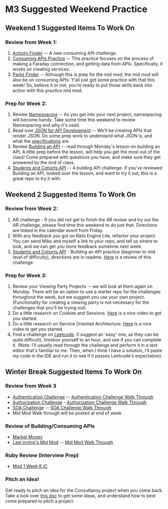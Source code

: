# M3 Suggested Weekend Practice

## Weekend 1 Suggested Items To Work On

### Review from Week 1:
1. [Activity Finder](https://github.com/turingschool-examples/activity_finder) -- A new consuming API challenge. 
2. [Consuming APIs Practice](https://github.com/turingschool-examples/m3_exercises) -- This practice focuses on the process of making a Faraday connection, and getting data from APIs. Specifically, it works on creating services.
3. [Parks Finder](https://github.com/turingschool-examples/parks_finder) -- Although this is prep for the mid mod, the mid mod will also be on consuming APIs. Y’all just got some practice with that this week! So, believe it or not, you’re ready to put those skills back into action with this practice mid mod. 

### Prep for Week 2:
1. Review [Namespacing](https://backend.turing.edu/module3/archive/lessons/namespacing) -- As you get into your next project, namespacing will become handy. Take some time this weekend to review Namespacing and why it's used. 
2. Read over [JSON for API Development](https://backend.turing.edu/module3/notes/json_for_api_development.html) -- We'll be creating APIs that render JSON. Do some prep work to understand what JSON is, and what the [specifications](https://jsonapi.org/) are.
3. Review [Building an API](https://backend.turing.edu/module3/lessons/building_a_rails_api) -- read through Monday's lesson on building an API. A little prep before the lesson, will help you get the most out of the class! Come prepared with questions you have, and make sure they get answered by the end of class.  
4. [Students and Cohorts API](https://github.com/turingschool-examples/students_and_cohorts_api) -- A bulding API challenge. If you've reviewed Building an API, looked over the lesson, and want to try it out, this is a great repo to try it with. 


## Weekend 2 Suggested Items To Work On

### Review from Week 2:
1. AR challenge - If you did not get to finish the AR review and try out the AR challenge, please find time this weekend to do just that. Directions are linked in the calendar event from Friday. 
2. With any feedback you got on Rails Engine Lite, refactor your project. You can send Mike and myself a link to your repo, and tell us where to look, and we can get you more feedback sometime next week.
3. [Students and Cohorts API](https://github.com/turingschool-examples/students_and_cohorts_api) - Building an API practice (beginner to mid level of difficulty), directions are in readme. [Here](https://drive.google.com/file/d/1-VRF8ouAYov5lVOMkLmigmG7vc-8ohhb/view?usp=sharing) is a review of this challenge. 

### Prep for Week 3:
1. Review your Viewing Party Projects -- we will look at them again on Monday. There will be an option to use a starter repo for the challenges throughout the week, but we suggest you use your own project. (Functionality for creating a viewing party is not necessary for the challenges that you'll be trying out)
2. Do a little research on Cookies and Sessions. [Here](https://www.youtube.com/watch?v=64veb6tKTm0) is a nice video to get you started.
3. Do a little research on Service Oriented Architecture. [Here](https://www.google.com/search?q=service+oriented+architecture+for+beginners&rlz=1C5CHFA_enUS951US952&tbm=vid&sxsrf=ALiCzsYVJ-v0F6KxhqDsMB5A4qxUtugoMg:1670537303383&ei=V2CSY9f_FvS70PEPqsiCqA0&start=10&sa=N&ved=2ahUKEwiXh7W0hOv7AhX0HTQIHSqkANUQ8tMDegQIFBAE&biw=1706&bih=894&dpr=1#fpstate=ive&vld=cid:e8e47e15,vid:7s_S5Hkm7z0) is a nice video to get you started.
4. Find a challenge on [Leetcode](https://leetcode.com/problemset/all). (I suggest an 'easy' one, as they can be quite difficult), timebox yourself to an hour, and see if you can complete it. (Note: I'll usually read through the challenge and perform it in a text editor that's familiar to me. Then, when I think I have a solution, I'll paste my code in the IDE and run it to see if it passes Leetcode's expectation).


## Winter Break Suggested Items To Work On

### Review from Week 3
* [Authentication Challenge](https://gist.github.com/megstang/9b05dd5515d1f9e13e674a14d56b2ae0) -- [Authentication Challenge Walk Through](https://drive.google.com/file/d/1xRxLHDEDfshfhKNGviUgxJBqSsHbAuOX/view?usp=sharing)
* [Authorization Challenge](https://gist.github.com/megstang/a5d0399a590cf98ed10fd422427074b5) - [Authorization Challenge Walk Through](https://drive.google.com/file/d/1nQ3ZFPpm2nIItiTeYAEcnI8i5rgpg8vf/view?usp=sharing)
* [SOA Challenge](https://github.com/turingschool-examples/rails_engine_fe) -- [SOA Challenge Walk Through](https://drive.google.com/file/d/1Ag0YNyVWrtiEghf-L7pWzVYTyBxyiIz8/view?usp=sharing)
* Mid Mod Walk through will be posted at end of week

### Review of Building/Consuming APIs
* [Market Money](https://github.com/turingschool-examples/market_money)
* [Last inning's Mid Mod](https://github.com/turingschool-examples/quote_finder) -- [Mid Mod Walk Through](https://drive.google.com/file/d/1cuyWDAYi1FRUBSzqq2-jc_Q0zlO9XErk/view?usp=share_link)

### Ruby Review (Interview Prep)
* [Mod 1 Week 6 IC](https://github.com/turingschool-examples/food_truck_event_2210) 

### Pitch an Idea!
Get ready to pitch an idea for the Consultancy project when you come back. Take a look over [this doc](https://backend.turing.edu/module3/projects/consultancy/ideation) to get some ideas, and understand how to best come prepared to pitch a project. 


